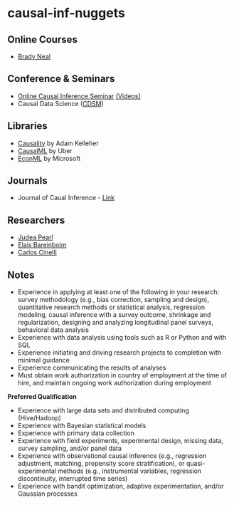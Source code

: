 # causal-inf-nuggets

## Online Courses

- [Brady Neal](https://www.bradyneal.com/causal-inference-course)

## Conference & Seminars

- [Online Causal Inference Seminar](https://sites.google.com/view/ocis/) [(Videos)](https://www.youtube.com/channel/UCiiOj5GSES6uw21kfXnxj3A/videos)
- Causal Data Science ([CDSM](https://www.causalscience.org/))

## Libraries

- [Causality](https://github.com/akelleh/causality) by Adam Kelleher
- [CausalML](https://github.com/uber/causalml) by Uber
- [EconML](https://github.com/microsoft/EconML) by Microsoft


## Journals

- Journal of Caual Inference - [Link](https://www.degruyter.com/journal/key/jci/html?lang=en)

## Researchers

- [Judea Pearl](http://bayes.cs.ucla.edu/jp_home.html)
- [Elais Bareinboim](https://causalai.net/)
- [Carlos Cinelli](https://carloscinelli.com/index.html)

## Notes
- Experience in applying at least one of the following in your research: survey methodology (e.g., bias correction, sampling and design), quantitative research methods or statistical analysis, regression modeling, causal inference with a survey outcome, shrinkage and regularization, designing and analyzing longitudinal panel surveys, behavioral data analysis
- Experience with data analysis using tools such as R or Python and with SQL
- Experience initiating and driving research projects to completion with minimal guidance
- Experience communicating the results of analyses
- Must obtain work authorization in country of employment at the time of hire, and maintain ongoing work authorization during employment

**Preferred Qualification**

- Experience with large data sets and distributed computing (Hive/Hadoop)
- Experience with Bayesian statistical models
- Experience with primary data collection
- Experience with field experiments, experimental design, missing data, survey sampling, and/or panel data
- Experience with observational causal inference (e.g., regression adjustment, matching, propensity score stratification), or quasi-experimental methods (e.g., instrumental variables, regression discontinuity, interrupted time series)
- Experience with bandit optimization, adaptive experimentation, and/or Gaussian processes
